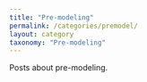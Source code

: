 ```yaml
---
title: "Pre-modeling"
permalink: /categories/premodel/
layout: category
taxonomy: "Pre-modeling"
---
```


Posts about pre-modeling.
